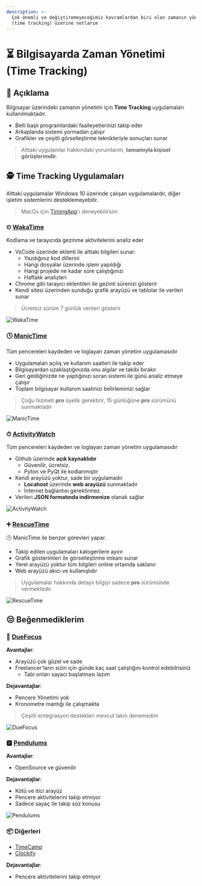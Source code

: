 ```yaml
---
description: >-
  Çok önemli ve değiştiremeyeceğimiz kavramlardan biri olan zamanın yönetimi
  (time tracking) üzerine notlarım
---
```


# ⏳ Bilgisayarda Zaman Yönetimi \(Time Tracking\)

## 🗽 Açıklama

Bilgisayar üzerindeki zamanın yönetimi için **Time Tracking** uygulamaları kullanılmaktadır.

* Belli başlı programlardaki faaileyetlerinizi takip eder
* Arkaplanda sistemi yormadan çalışır
* Grafikler ve çeşitli görselleştirme teknikleriyle sonuçları sunar

> Alttaki uygulamlar hakkındaki yorumlarım, **tamamıyla kişisel görüşlerimdir**.

## 🕵️‍ Time Tracking Uygulamaları

Alttaki uygulamalar Windows 10 üzerinde çalışan uygulamalardır, diğer işletim sistemlerini desteklemeyebilir.

> MacOs için [TimingApp](https://timingapp.com/)'ı deneyebilirsiin.

### ⏲ [WakaTime](https://wakatime.com/)

Kodlama ve tarayıcıda gezinme aktivitelerini analiz eder

* VsCode üzerinde eklenti ile alttaki bilgileri sunar:
  * Yazdığınız kod dillerini
  * Hangi dosyalar üzerinde işlem yapıldığı
  * Hangi projede ne kadar süre çalıştığınızı
  * Haftalık analizleri
* Chrome gibi tarayıcı eklentileri ile gezinti sürenizi gösterir
* Kendi sitesi üzerinden sunduğu grafik arayüzü ve tablolar ile verileri sunar

> Ücretsiz sürüm 7 günlük verileri gösterir

![WakaTime](../.gitbook/assets/image%20%281%29.png)

### 🕓 [ManicTime](https://www.manictime.com/)

Tüm pencereleri kaydeden ve loglayan zaman yönetim uygulamasıdır

* Uygulamaları açılış ve kullanım saatleri ile takip eder
* Bilgisayardan uzaklaştığınızda onu algılar ve takibi bırakır
* Geri geldiğinizde ne yaptığınızı soran sistemi ile günü analiz etmeye çalışır
* Toplam bilgisayar kullanım saatinizi belirleminizi sağlar

> Çoğu hizmeti **pro** üyelik gerektirir, 15 günlüğüne **pro** sürümünü sunmaktadır

![ManicTime](../.gitbook/assets/image%20%2819%29.png)

### ⏱ [ActivityWatch](https://github.com/yedhrab/activitywatch)

Tüm pencereleri kaydeden ve loglayan zaman yönetim uygulamasıdır

* Github üzerinde **açık kaynaklıdır**
  * Güvenilir, ücretsiz.
  * Pyton ve PyQt ile kodlanmıştır
* Kendi arayüzü yoktur, sade bir uygulamadır
  * **Locahost** üzerinde **web arayüzü** sunmaktadır
  * İnternet bağlantısı gerektirmez
* Verileri **JSON formatında indirmenize** olanak sağlar

![ActivityWatch](../.gitbook/assets/image%20%2841%29.png)

### ➕ [RescueTime](https://www.rescuetime.com/)

🕓 ManicTime ile benzer görevleri yapar.

* Takip edilen uygulamaları katogerilere ayırır
* Grafik gösterimleri ile görselleştirme imkanı sunar
* Yerel arayüzü yoktur tüm bilgileri online ortamda saklanır
* Web arayüzü akıcı ve kullanışlıdır

> Uygulamalar hakkında detaylı bilgiyi sadece **pro** sürümünde vermektedir.

![RescueTime](../.gitbook/assets/image%20%2830%29.png)

## 😒 Beğenmediklerim

### 🎯 [DueFocus](https://duefocus.com)

**Avantajlar**:

* Arayüzü çok güzel ve sade
* Freelancer'ların sizin için günde kaç saat çalıştığını kontrol edebilrisiniz
  * Tabi onları sayacı başlatması lazım

**Dejavantajlar**:

* Pencere Yönetimi yok
* Kronometre mantığı ile çalışmakta

> Çeşitli entegrasyon destekleri mevcut lakin denemedim

![DueFocus](../.gitbook/assets/image%20%2813%29.png)

### 🅿 [Pendulums](https://pendulums.io/)

**Avantajlar**:

* OpenSource ve güvenilir

**Dejavantajlar**:

* Kötü ve itici arayüz
* Pencere aktivitelerini takip etmiyor
* Sadece sayaç ile takip söz konusu

![Pendulums](../.gitbook/assets/image%20%2856%29.png)

### 📦 Diğerleri

* [TimeCamp](https://www.timecamp.com/)
* [Clockify](https://clockify.me/)

**Dejavantajlar**:

* Pencere aktivitelerini takip etmiyor

